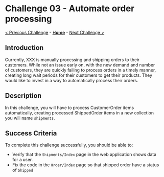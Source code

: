 # Challenge 03 - Automate order processing

[< Previous Challenge](./Challenge-02.md) - **[Home](../README.md)** - [Next Challenge >](./Challenge-04.md)

## Introduction

Currently, XXX is manually processing and shipping orders to their customers. While not an issue early on, with the new demand and number of customers, they are quickly failing to process orders in a timely manner, creating long wait periods for their customers to get their products. They would like to invest in a way to automatically process their orders.

## Description

In this challenge, you will have to process CustomerOrder items automatically, creating processed ShippedOrder items in a new collection you will name `shipments`.

## Success Criteria

To complete this challenge successfully, you should be able to:
- Verify that the `Shipments/Index` page in the web application shows data for a user.
- Fix the code in the `Order/Index` page so that shipped order have a status of `Shipped`
